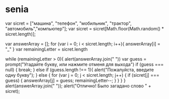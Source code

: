 # senia
var sicret = ["машина", "телефон", "мобильник", "трактор", "автомобиль","компьютер"];
var sicret = sicret[Math.floor(Math.random() * sicret.length)];

var answerArray = [];
for (var i = 0; i < sicret.length; i++){
   answerArray[i] = "_"
}
var remainingLetter = sicret.length

while (remainingLetter > 0){
alert(answerArray.join(" "))
var guess = prompt("Угадайте букву, или нажмите отменя для выхода")
if (guess === null) {
	break;
} else if (guess.length !== 1){
	alert("Пожалуйста, введите одну букву");
} else {
	for (var j = 0; j < sicret.length; j++) {
		if (sicret[j] === guess) {
			answerArray[j] = guess;
			remainingLetter--;
		}
	}
}
}
    alert(answerArray.join(" "));
	alert("Отлично! Было загадано слово " + sicret);
